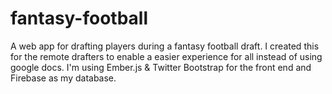fantasy-football
================

A web app for drafting players during a fantasy football draft. I created this for the remote drafters to enable a easier experience for all instead of using google docs. I'm using Ember.js & Twitter Bootstrap for the front end and Firebase as my database.
